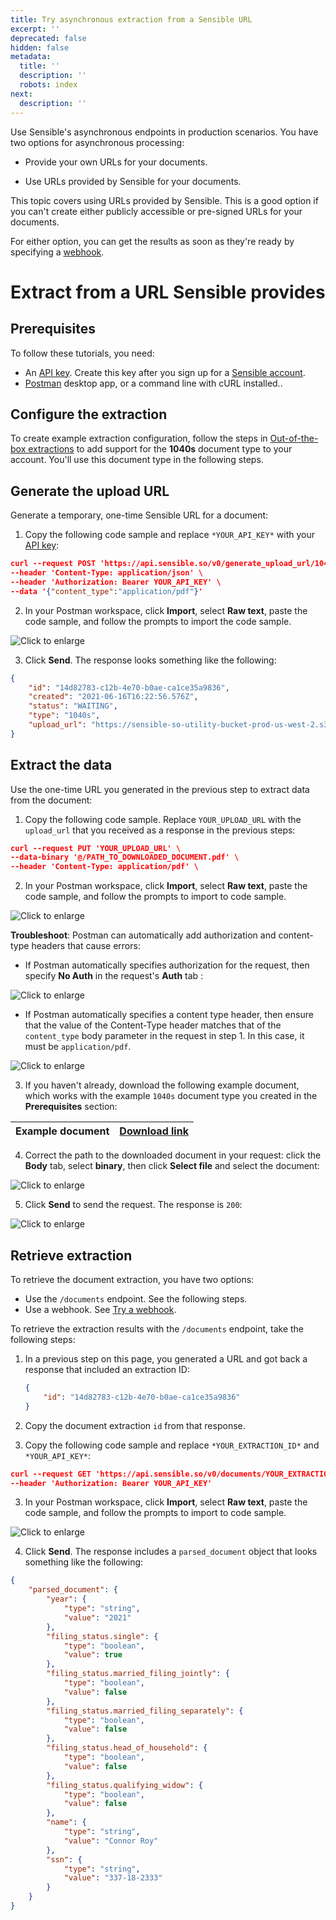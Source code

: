 ```yaml
---
title: Try asynchronous extraction from a Sensible URL
excerpt: ''
deprecated: false
hidden: false
metadata:
  title: ''
  description: ''
  robots: index
next:
  description: ''
---
```

Use Sensible's asynchronous endpoints in production scenarios. You have two options for asynchronous processing:

* Provide your own URLs for your documents. 

* Use URLs provided by Sensible for your documents. 

This topic covers using URLs provided by Sensible. This is a good option if you can't create either publicly accessible or pre-signed URLs for your documents.

For either option, you can get the results as soon as they're ready by specifying a [webhook](doc:api-tutorial-webhook).

# Extract from a URL Sensible provides

## Prerequisites

To follow these tutorials, you need:

* An [API key](https://app.sensible.so/account). Create this key after you sign up for a [Sensible account](https://app.sensible.so/register). 
* [Postman](https://www.postman.com/) desktop app, or a command line with cURL installed..

## Configure the extraction

To create example extraction configuration, follow the steps in [Out-of-the-box extractions](doc:library-quickstart) to add support for the **1040s** document type to your account. You'll use this document type in the following steps.

## Generate the upload URL

Generate a temporary, one-time Sensible URL for a document: 

1. Copy the following code sample and replace `*YOUR_API_KEY*` with your [API key](https://app.sensible.so/account/):

```json
curl --request POST 'https://api.sensible.so/v0/generate_upload_url/1040s' \
--header 'Content-Type: application/json' \
--header 'Authorization: Bearer YOUR_API_KEY' \
--data '{"content_type":"application/pdf"}'
```

2. In your Postman workspace, click **Import**, select **Raw text**, paste the code sample, and follow the prompts to import the code sample.

  ![Click to enlarge](https://raw.githubusercontent.com/sensible-hq/sensible-docs/main/readme-sync/assets/v0/images/final/api_quickstart_postman_3.png)

3. Click **Send**. The response looks something like the following:

```json
{
    "id": "14d82783-c12b-4e70-b0ae-ca1ce35a9836",
    "created": "2021-06-16T16:22:56.576Z",
    "status": "WAITING",
    "type": "1040s",
    "upload_url": "https://sensible-so-utility-bucket-prod-us-west-2.s3.us-west-2.amazonaws.com/EXTRACTION_UPLOAD/sensible/fc3484c5-3f35-4129-bb29-0ad1291ee9f8/EXTRACTION/14d82783-c12b-4e70-b0ae-ca1ce35a9836.pdf?AWSAccessKeyId=REDACTED&Expires=1623861476&Signature=REDACTED&x-amz-security-token=REDACTED"
}
```

## Extract the data

Use the one-time URL you generated in the previous step to extract data from the document:

1. Copy the following code sample. Replace `YOUR_UPLOAD_URL` with the `upload_url` that you received as a response in the previous steps:

```json
curl --request PUT 'YOUR_UPLOAD_URL' \
--data-binary '@/PATH_TO_DOWNLOADED_DOCUMENT.pdf' \
--header 'Content-Type: application/pdf' \
```

2. In your Postman workspace, click **Import**, select **Raw text**, paste the code sample, and follow the prompts to import to code sample.

  ![Click to enlarge](https://raw.githubusercontent.com/sensible-hq/sensible-docs/main/readme-sync/assets/v0/images/final/api_quickstart_postman_4.png)

**Troubleshoot**: Postman can automatically add authorization and content-type headers that cause errors:

* If Postman automatically specifies authorization for the request, then specify **No Auth** in the request's **Auth** tab :

![Click to enlarge](https://raw.githubusercontent.com/sensible-hq/sensible-docs/main/readme-sync/assets/v0/images/final/api_quickstart_no_auth.png)

* If Postman automatically specifies a content type header, then ensure that the value of the Content-Type header matches that of the `content_type` body parameter in the request in step 1. In this case, it must be `application/pdf`.

![Click to enlarge](https://raw.githubusercontent.com/sensible-hq/sensible-docs/main/readme-sync/assets/v0/images/final/api_quickstart_postman_headers_2.png)

3. If you haven't already, download the following example document, which works with the example `1040s` document type you created in the **Prerequisites** section:

| Example document | [Download link](https://github.com/sensible-hq/sensible-configuration-library/raw/main/templates/Tax%20Forms/1040s/refdocs/1040_2021_sample.pdf) |
| ---------------- | ------------------------------------------------------------------------------------------------------------------------------------------------ |

4. Correct the path to the downloaded document in your request: click the **Body** tab, select **binary**, then click **Select file** and select the document:

  ![Click to enlarge](https://raw.githubusercontent.com/sensible-hq/sensible-docs/main/readme-sync/assets/v0/images/final/api_quickstart_postman_file.png)

5. Click **Send** to send the request. The response is  `200`:

![Click to enlarge](https://raw.githubusercontent.com/sensible-hq/sensible-docs/main/readme-sync/assets/v0/images/final/api_quickstart_postman_200.png) 

## Retrieve extraction

 To retrieve the document extraction, you have two options:

* Use the `/documents` endpoint. See the following steps.
* Use a webhook. See [Try a webhook](doc:api-tutorial-webhook).

To retrieve the extraction results with the  `/documents` endpoint, take the following steps:

1. In a previous step on this page,  you generated a URL and got back a response that included an extraction ID:

   ```json
   {
       "id": "14d82783-c12b-4e70-b0ae-ca1ce35a9836"
   }
   ```

2. Copy the document extraction `id` from that response.

3. Copy the following code sample and replace `*YOUR_EXTRACTION_ID*` and `*YOUR_API_KEY*`:

```json
curl --request GET 'https://api.sensible.so/v0/documents/YOUR_EXTRACTION_ID' \
--header 'Authorization: Bearer YOUR_API_KEY'
```

3. In your Postman workspace, click **Import**, select **Raw text**, paste the code sample, and follow the prompts to import to code sample.

![Click to enlarge](https://raw.githubusercontent.com/sensible-hq/sensible-docs/main/readme-sync/assets/v0/images/final/api_quickstart_postman_2.png)

4. Click **Send**. The response includes a `parsed_document` object that looks something like the following:

```json
{
	"parsed_document": {
		"year": {
			"type": "string",
			"value": "2021"
		},
		"filing_status.single": {
			"type": "boolean",
			"value": true
		},
		"filing_status.married_filing_jointly": {
			"type": "boolean",
			"value": false
		},
		"filing_status.married_filing_separately": {
			"type": "boolean",
			"value": false
		},
		"filing_status.head_of_household": {
			"type": "boolean",
			"value": false
		},
		"filing_status.qualifying_widow": {
			"type": "boolean",
			"value": false
		},
		"name": {
			"type": "string",
			"value": "Connor Roy"
		},
		"ssn": {
			"type": "string",
			"value": "337-18-2333"
		}
	}
}
```
